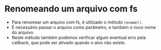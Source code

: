 # Renomeando um arquivo com fs

- Para renomear um arquivo com fs, é utilizado o método `rename()`.
- É necessário passar o arquivo como parâmetro, e também o novo nome do arquivo.
- Neste método também podemos verificar algum eventual erro pela callback, que pode ser ativado quando o alvo não existe.